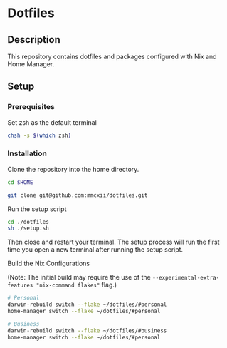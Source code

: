 # Dotfiles

## Description

This repository contains dotfiles and packages configured with Nix and Home Manager.

## Setup

### Prerequisites

Set zsh as the default terminal

```sh
chsh -s $(which zsh)
```

### Installation

Clone the repository into the home directory.

```sh
cd $HOME

git clone git@github.com:mmcxii/dotfiles.git
```

Run the setup script

```sh
cd ./dotfiles
sh ./setup.sh
```

Then close and restart your terminal. The setup process will run the first time you open a new terminal after running the setup script.

Build the Nix Configurations

(Note: The initial build may require the use of the `--experimental-extra-features "nix-command flakes"` flag.)

```sh
# Personal
darwin-rebuild switch --flake ~/dotfiles/#personal
home-manager switch --flake ~/dotfiles/#personal

# Business
darwin-rebuild switch --flake ~/dotfiles/#business
home-manager switch --flake ~/dotfiles/#personal
```

